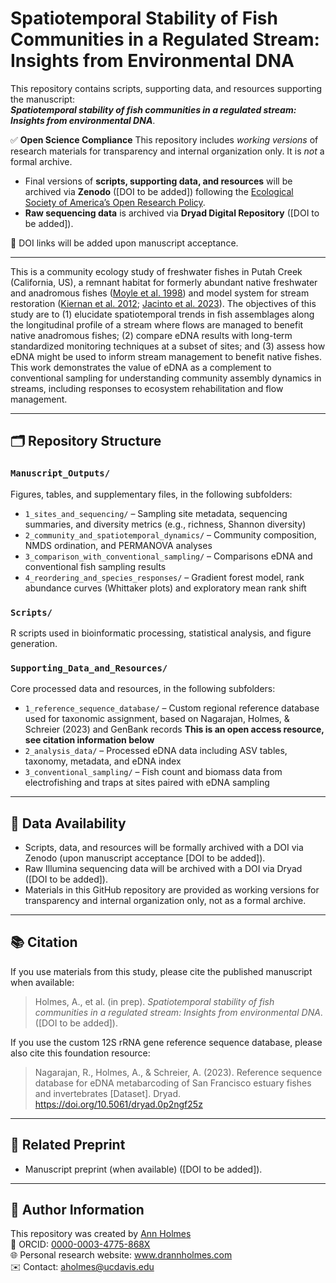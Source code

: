 # Spatiotemporal Stability of Fish Communities in a Regulated Stream: Insights from Environmental DNA

This repository contains scripts, supporting data, and resources supporting the manuscript:  
**_Spatiotemporal stability of fish communities in a regulated stream: Insights from environmental DNA_**.

✅ **Open Science Compliance** 
This repository includes *working versions* of research materials for transparency and internal organization only. It is *not* a formal archive.

- Final versions of **scripts, supporting data, and resources** will be archived via **Zenodo** ([DOI to be added]) following the [Ecological Society of America’s Open Research Policy](https://esa.org/publications/data-policy/).
- **Raw sequencing data** is archived via **Dryad Digital Repository** ([DOI to be added]).

🔗 DOI links will be added upon manuscript acceptance.

---

This is a community ecology study of freshwater fishes in Putah Creek (California, US), a remnant habitat for formerly abundant native freshwater and anadromous fishes ([Moyle et al. 1998](https://doi.org/10.1577/1548-8446(1998)023%3C0006:FHADJF%3E2.0.CO;2)) and model system for stream restoration ([Kiernan et al. 2012](https://doi.org/10.1890/11-0480.1); [Jacinto et al. 2023](https://doi.org/10.1002/eap.2868)). The objectives of this study are to (1) elucidate spatiotemporal trends in fish assemblages along the longitudinal profile of a stream where flows are managed to benefit native anadromous fishes; (2) compare eDNA results with long-term standardized monitoring techniques at a subset of sites; and (3) assess how eDNA might be used to inform stream management to benefit native fishes. This work demonstrates the value of eDNA as a complement to conventional sampling for understanding community assembly dynamics in streams, including responses to ecosystem rehabilitation and flow management.

---

## 🗂️ Repository Structure

### `Manuscript_Outputs/`
  Figures, tables, and supplementary files, in the following subfolders:
  - `1_sites_and_sequencing/` – Sampling site metadata, sequencing summaries, and diversity metrics (e.g., richness, Shannon diversity)
  - `2_community_and_spatiotemporal_dynamics/` – Community composition, NMDS ordination, and PERMANOVA analyses
  - `3_comparison_with_conventional_sampling/` – Comparisons eDNA and conventional fish sampling results
  - `4_reordering_and_species_responses/` – Gradient forest model, rank abundance curves (Whittaker plots) and exploratory mean rank shift

### `Scripts/`  
  R scripts used in bioinformatic processing, statistical analysis, and figure generation.

### `Supporting_Data_and_Resources/`  
  Core processed data and resources, in the following subfolders:
  - `1_reference_sequence_database/` – Custom regional reference database used for taxonomic assignment, based on Nagarajan, Holmes, & Schreier (2023) and GenBank records **This is an open access resource, see citation information below**
  - `2_analysis_data/` – Processed eDNA data including ASV tables, taxonomy, metadata, and eDNA index
  - `3_conventional_sampling/` – Fish count and biomass data from electrofishing and traps at sites paired with eDNA sampling

---

## 💾 Data Availability

- Scripts, data, and resources will be formally archived with a DOI via Zenodo (upon manuscript acceptance [DOI to be added]).
- Raw Illumina sequencing data will be archived with a DOI via Dryad ([DOI to be added]).
- Materials in this GitHub repository are provided as working versions for transparency and internal organization only, not as a formal archive.

---

## 📚 Citation

If you use materials from this study, please cite the published manuscript when available:

> Holmes, A., et al. (in prep). *Spatiotemporal stability of fish communities in a regulated stream: Insights from environmental DNA*. ([DOI to be added]).

If you use the custom 12S rRNA gene reference sequence database, please also cite this foundation resource:

> Nagarajan, R., Holmes, A., & Schreier, A. (2023). Reference sequence database for eDNA metabarcoding of San Francisco estuary fishes and invertebrates [Dataset]. Dryad. https://doi.org/10.5061/dryad.0p2ngf25z

---

## 🔗 Related Preprint

- Manuscript preprint (when available) ([DOI to be added]).

---

## 📝 Author Information

This repository was created by [Ann Holmes](https://www.github.com/annholmes)  
🔗 ORCID: [0000-0003-4775-868X](https://orcid.org/0000-0003-4775-868X)  
🌐 Personal research website: www.drannholmes.com  
✉️ Contact: aholmes@ucdavis.edu
